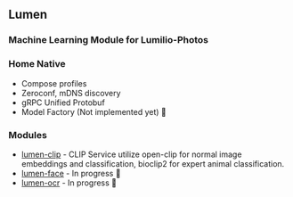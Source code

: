 ## Lumen

### Machine Learning Module for Lumilio-Photos

### Home Native
- Compose profiles
- Zeroconf, mDNS discovery
- gRPC Unified Protobuf
- Model Factory (Not implemented yet) 🚧

### Modules
- [lumen-clip](./lumen-clip/README.md) - CLIP Service utilize open-clip for normal image embeddings and classification, bioclip2 for expert animal classification.
- [lumen-face](./lumen-face/README.md) - In progress 🚧
- [lumen-ocr](./lumen-ocr/README.md) - In progress 🚧
